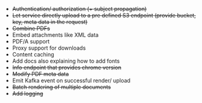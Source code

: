 - ~~Authentication/ authorization (+ subject propagation)~~
- ~~Let service directly upload to a pre defined S3 endpoint (provide bucket, key, meta data in the request)~~
- ~~Combine PDFs~~
- Embed attachments like XML data
- PDF/A support
- Proxy support for downloads
- Content caching
- Add docs also explaining how to add fonts
- ~~Info endpoint that provides chrome version~~
- ~~Modify PDF meta data~~
- Emit Kafka event on successful render/ upload
- ~~Batch rendering of multiple documents~~
- ~~Add logging~~
